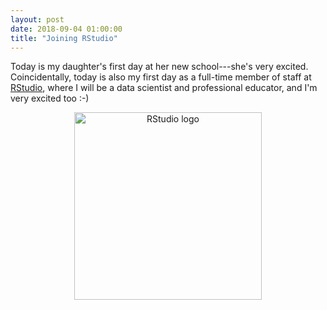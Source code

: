 ```yaml
---
layout: post
date: 2018-09-04 01:00:00
title: "Joining RStudio"
---
```


Today is my daughter's first day at her new school---she's very excited.
Coincidentally,
today is also my first day as a full-time member of staff at [RStudio](http://rstudio.com),
where I will be a data scientist and professional educator,
and I'm very excited too :-)

<div align="center">
  <img src="{{site.github.url}}/files/2018/09/RStudio-Logo-Blue-Gradient.png" alt="RStudio logo" width="300" />
</div>
